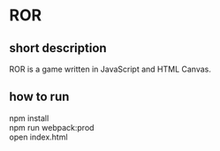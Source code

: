 # ROR

## short description
ROR is a game written in JavaScript and HTML Canvas. 


## how to run
npm install <br />
npm run webpack:prod <br />
open index.html